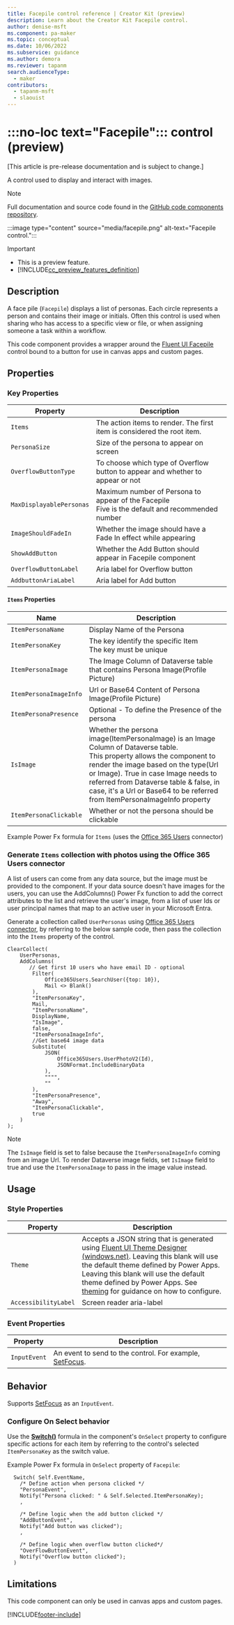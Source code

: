 ```yaml
---
title: Facepile control reference | Creator Kit (preview)
description: Learn about the Creator Kit Facepile control.
author: denise-msft
ms.component: pa-maker
ms.topic: conceptual
ms.date: 10/06/2022
ms.subservice: guidance
ms.author: demora
ms.reviewer: tapanm
search.audienceType: 
  - maker
contributors:
  - tapanm-msft
  - slaouist
---
```


# :::no-loc text="Facepile"::: control (preview)

[This article is pre-release documentation and is subject to change.]

A control used to display and interact with images.

> [!NOTE]
> Full documentation and source code found in the [GitHub code components repository](https://github.com/microsoft/powercat-code-components/tree/main/Facepile).

:::image type="content" source="media/facepile.png" alt-text="Facepile control.":::

> [!IMPORTANT]
> - This is a preview feature.
> - [!INCLUDE[cc_preview_features_definition](../../includes/cc-preview-features-definition.md)]

## Description

A face pile (`Facepile`) displays a list of personas. Each circle represents a person and contains their image or initials. Often this control is used when sharing who has access to a specific view or file, or when assigning someone a task within a workflow.

This code component provides a wrapper around the [Fluent UI Facepile](https://developer.microsoft.com/en-us/fluentui#/controls/web/facepile) control bound to a button for use in canvas apps and custom pages.

## Properties

### Key Properties

| Property | Description |
| -------- | ----------- |
| `Items` | The action items to render. The first item is considered the root item. |
|`PersonaSize`|Size of the persona to appear on screen|
|`OverflowButtonType`|To choose which type of Overflow button to appear and whether to appear or not|
|`MaxDisplayablePersonas`|Maximum number of Persona to appear of the Facepile <br> Five is the default and recommended number|
|`ImageShouldFadeIn`|Whether the image should have a Fade In effect while appearing|
|`ShowAddButton`|Whether the Add Button should appear in Facepile component|
|`OverflowButtonLabel`|Aria label for Overflow button|
|`AddbuttonAriaLabel`|Aria label for Add button|

#### `Items` Properties

| Name | Description |
| ------ | ----------- |
|`ItemPersonaName`|Display Name of the Persona|
|`ItemPersonaKey`|The key identify the specific Item <br> The key must be unique|
|`ItemPersonaImage`|The Image Column of Dataverse table that contains Persona Image(Profile Picture)|
|`ItemPersonaImageInfo`|Url or Base64 Content of Persona Image(Profile Picture)|
|`ItemPersonaPresence`|Optional - To define the Presence of the persona|
|`IsImage`| Whether the persona image(ItemPersonaImage) is an Image Column of Dataverse table. <br> This property allows the component to render the image based on the type(Url or Image). True in case Image needs to referred from Dataverse table & false, in case, it's a Url or Base64 to be referred from ItemPersonaImageInfo property|
|`ItemPersonaClickable`|Whether or not the persona should be clickable|

Example Power Fx formula for `Items` (uses the [Office 365 Users](/connectors/office365users/) connector) 

### Generate `Items` collection with photos using the Office 365 Users connector

A list of users can come from any data source, but the image must be provided to the component. If your data source doesn't have images for the users, you can use the AddColumns() Power Fx function to add the correct attributes to the list and retrieve the user's image, from a list of user Ids or user principal names that map to an active user in your Microsoft Entra.

Generate a collection called `UserPersonas` using [Office 365 Users connector](/connectors/office365users/), by referring to the below sample code, then pass the collection into the `Items` property of the control.

```powerapps-dot
ClearCollect(
    UserPersonas,
    AddColumns(
       // Get first 10 users who have email ID - optional
        Filter(
            Office365Users.SearchUser({top: 10}),
            Mail <> Blank()
        ),
        "ItemPersonaKey",
        Mail,
        "ItemPersonaName",
        DisplayName,
        "IsImage",
        false,
        "ItemPersonaImageInfo",
        //Get base64 image data
        Substitute(
            JSON(
                Office365Users.UserPhotoV2(Id),
                JSONFormat.IncludeBinaryData
            ),
            """",
            ""
        ),
        "ItemPersonaPresence",
        "Away",
        "ItemPersonaClickable",
        true
    )
);
```
> [!NOTE] 
> The `IsImage` field is set to false because the `ItemPersonaImageInfo` coming from an image Url. To render Dataverse image fields, set `IsImage` field to true and use the `ItemPersonaImage` to pass in the image value instead.
 
 
## Usage

### Style Properties

| Property | Description |
| -------- | ----------- |
| `Theme` |Accepts a JSON string that is generated using [Fluent UI Theme Designer (windows.net)](https://fabricweb.z5.web.core.windows.net/pr-deploy-site/refs/heads/master/theming-designer/). Leaving this blank will use the default theme defined by Power Apps. Leaving this blank will use the default theme defined by Power Apps. See [theming](theme.md) for guidance on how to configure. |
| `AccessibilityLabel` | Screen reader aria-label |

### Event Properties

| Property | Description |
| -------- | ----------- |
| `InputEvent` | An event to send to the control. For example, [SetFocus](#behavior). |

## Behavior

Supports [SetFocus](setfocus.md) as an `InputEvent`.

### Configure On Select behavior

Use the [**Switch()**](/power-apps/maker/canvas-apps/functions/function-if) formula in the component's `OnSelect` property to configure specific actions for each item by referring to the control's selected `ItemPersonaKey` as the switch value.

Example Power Fx formula in `OnSelect` property of `Facepile`:
  ```powerapps-dot
    Switch( Self.EventName,
      /* Define action when persona clicked */
      "PersonaEvent", 
      Notify("Persona clicked: " & Self.Selected.ItemPersonaKey);
      ,
      
      /* Define logic when the add button clicked */
      "AddButtonEvent", 
      Notify("Add button was clicked");
      ,
    
      /* Define logic when overflow button clicked*/
      "OverFlowButtonEvent",
      Notify("Overflow button clicked");
    )
  ```

## Limitations

This code component can only be used in canvas apps and custom pages.

[!INCLUDE[footer-include](../../includes/footer-banner.md)]